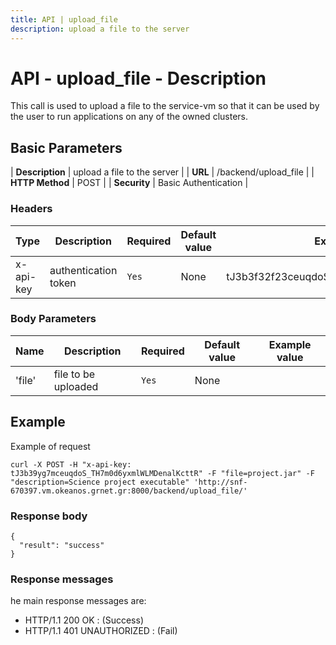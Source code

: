 ```yaml
---
title: API | upload_file 
description: upload a file to the server
---
```


# API - upload_file - Description 

This call is used to upload a file to the service-vm so that it can be used by the user to run 
applications on any of the owned clusters.

## Basic Parameters 

| **Description** | upload a file to the server |
| **URL**         | /backend/upload_file        |
| **HTTP Method** | POST                        |
| **Security**    | Basic Authentication        |


### Headers 

Type | Description | Required | Default value | Example value |
------|-------------|----------|---------------|---------------|
x-api-key | authentication token | `Yes` |None| tJ3b3f32f23ceuqdoS_TH7m0d6yxmlWL1r2ralKcttY |


### Body Parameters 

Name | Description | Required | Default value | Example value |
------|-------------|----------|---------------|---------------|
'file'  | file to be uploaded |`Yes` |        None|            |


## Example

Example of request

```
curl -X POST -H "x-api-key: tJ3b39yg7mceuqdoS_TH7m0d6yxmlWLMDenalKcttR" -F "file=project.jar" -F "description=Science project executable" 'http://snf-670397.vm.okeanos.grnet.gr:8000/backend/upload_file/'
```

### Response body 

```
{
  "result": "success"
}
```


### Response messages

he main response messages are: 

- HTTP/1.1 200 OK : (Success)
- HTTP/1.1 401 UNAUTHORIZED : (Fail)


